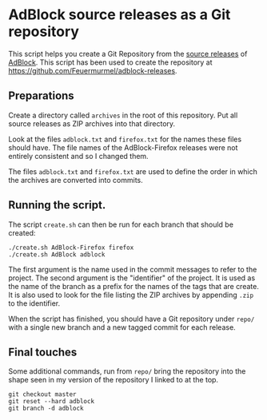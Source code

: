 # AdBlock source releases as a Git repository

This script helps you create a Git Repository from the [source releases](http://code.getadblock.com/releases/) of [AdBlock](https://getadblock.com). This script has been used to create the repository at https://github.com/Feuermurmel/adblock-releases.


## Preparations

Create a directory called `archives` in the root of this repository. Put all source releases as ZIP archives into that directory.

Look at the files `adblock.txt` and `firefox.txt` for the names these files should have. The file names of the AdBlock-Firefox releases were not entirely consistent and so I changed them.

The files `adblock.txt` and `firefox.txt` are used to define the order in which the archives are converted into commits.


## Running the script.

The script `create.sh` can then be run for each branch that should be created:

	./create.sh AdBlock-Firefox firefox
	./create.sh AdBlock adblock

The first argument is the name used in the commit messages to refer to the project. The second argument is the "identifier" of the project. It is used as the name of the branch as a prefix for the names of the tags that are create. It is also used to look for the file listing the ZIP archives by appending `.zip` to the identifier.

When the script has finished, you should have a Git repository under `repo/` with a single new branch and a new tagged commit for each release.


## Final touches

Some additional commands, run from `repo/` bring the repository into the shape seen in my version of the repository I linked to at the top.

	git checkout master
	git reset --hard adblock
	git branch -d adblock

